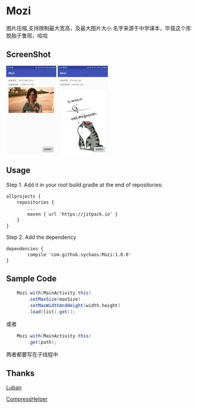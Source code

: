 # Mozi
图片压缩,支持限制最大宽高，及最大图片大小 名字来源于中学课本，毕竟这个库脱胎于鲁班，哈哈

## ScreenShot

<img src="display/screenshot_1.png" width = "135" height = "240" alt="screenshot_1" align=center />

<img src="display/screenshot_2.png" width = "135" height = "240" alt="screenshot_2" align=center />

## Usage

Step 1. Add it in your root build.gradle at the end of repositories:

	allprojects {
		repositories {
			...
			maven { url 'https://jitpack.io' }
		}
	}

Step 2. Add the dependency

	dependencies {
	        compile 'com.github.sychaos:Mozi:1.0.0'
	}

## Sample Code
```Java
    Mozi.with(MainActivity.this)
        .setMaxSize(maxSize)
        .setMaxWidthAndHeight(width,height)
        .load(list).get();
```
或者
```Java
    Mozi.with(MainActivity.this)
        .get(path);
```
两者都要写在子线程中

## Thanks
[Luban](https://github.com/Curzibn/Luban) 

[CompressHelper](https://github.com/nanchen2251/CompressHelper) 
